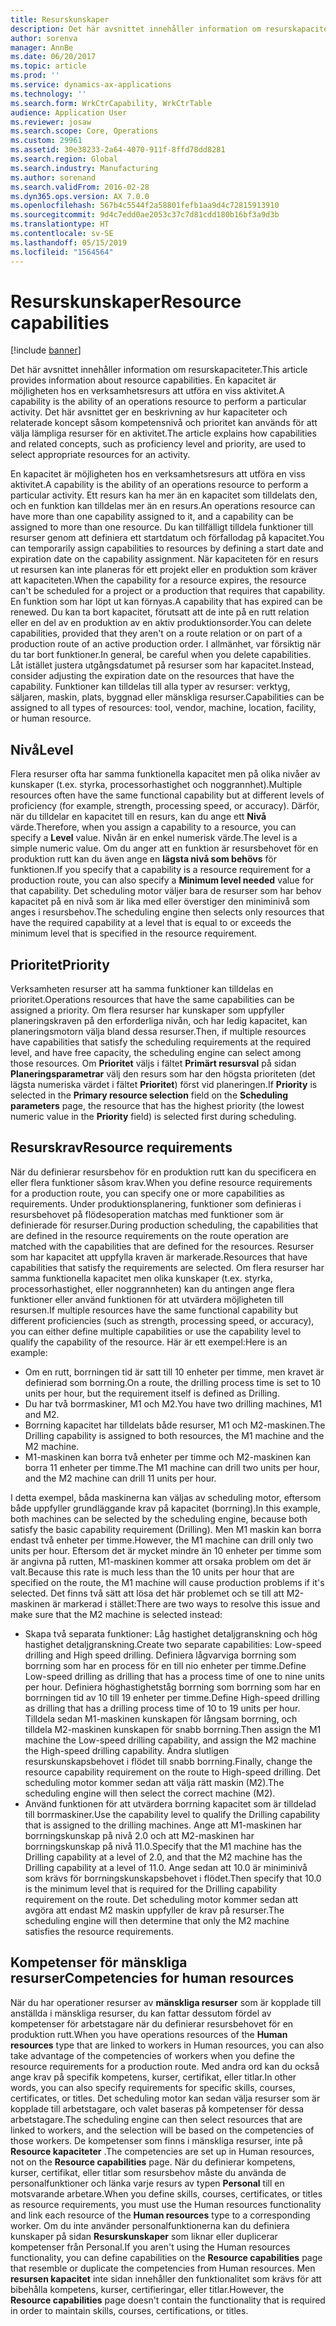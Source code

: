 ```yaml
---
title: Resurskunskaper
description: Det här avsnittet innehåller information om resurskapaciteter. En kapacitet är möjligheten hos en verksamhetsresurs att utföra en viss aktivitet. Det här avsnittet ger en beskrivning av hur kapaciteter och relaterade koncept såsom kompetensnivå och prioritet kan används för att välja lämpliga resurser för en aktivitet.
author: sorenva
manager: AnnBe
ms.date: 06/20/2017
ms.topic: article
ms.prod: ''
ms.service: dynamics-ax-applications
ms.technology: ''
ms.search.form: WrkCtrCapability, WrkCtrTable
audience: Application User
ms.reviewer: josaw
ms.search.scope: Core, Operations
ms.custom: 29961
ms.assetid: 30e38233-2a64-4070-911f-8ffd78dd8281
ms.search.region: Global
ms.search.industry: Manufacturing
ms.author: sorenand
ms.search.validFrom: 2016-02-28
ms.dyn365.ops.version: AX 7.0.0
ms.openlocfilehash: 567b4c5544f2a58801fefb1aa9d4c72815913910
ms.sourcegitcommit: 9d4c7edd0ae2053c37c7d81cdd180b16bf3a9d3b
ms.translationtype: HT
ms.contentlocale: sv-SE
ms.lasthandoff: 05/15/2019
ms.locfileid: "1564564"
---
```

# <a name="resource-capabilities"></a><span data-ttu-id="1853a-105">Resurskunskaper</span><span class="sxs-lookup"><span data-stu-id="1853a-105">Resource capabilities</span></span>

[!include [banner](../includes/banner.md)]

<span data-ttu-id="1853a-106">Det här avsnittet innehåller information om resurskapaciteter.</span><span class="sxs-lookup"><span data-stu-id="1853a-106">This article provides information about resource capabilities.</span></span> <span data-ttu-id="1853a-107">En kapacitet är möjligheten hos en verksamhetsresurs att utföra en viss aktivitet.</span><span class="sxs-lookup"><span data-stu-id="1853a-107">A capability is the ability of an operations resource to perform a particular activity.</span></span> <span data-ttu-id="1853a-108">Det här avsnittet ger en beskrivning av hur kapaciteter och relaterade koncept såsom kompetensnivå och prioritet kan används för att välja lämpliga resurser för en aktivitet.</span><span class="sxs-lookup"><span data-stu-id="1853a-108">The article explains how capabilities and related concepts, such as proficiency level and priority, are used to select appropriate resources for an activity.</span></span>

<span data-ttu-id="1853a-109">En kapacitet är möjligheten hos en verksamhetsresurs att utföra en viss aktivitet.</span><span class="sxs-lookup"><span data-stu-id="1853a-109">A capability is the ability of an operations resource to perform a particular activity.</span></span> <span data-ttu-id="1853a-110">Ett resurs kan ha mer än en kapacitet som tilldelats den, och en funktion kan tilldelas mer än en resurs.</span><span class="sxs-lookup"><span data-stu-id="1853a-110">An operations resource can have more than one capability assigned to it, and a capability can be assigned to more than one resource.</span></span> <span data-ttu-id="1853a-111">Du kan tillfälligt tilldela funktioner till resurser genom att definiera ett startdatum och förfallodag på kapacitet.</span><span class="sxs-lookup"><span data-stu-id="1853a-111">You can temporarily assign capabilities to resources by defining a start date and expiration date on the capability assignment.</span></span> <span data-ttu-id="1853a-112">När kapaciteten för en resurs ut resursen kan inte planeras för ett projekt eller en produktion som kräver att kapaciteten.</span><span class="sxs-lookup"><span data-stu-id="1853a-112">When the capability for a resource expires, the resource can't be scheduled for a project or a production that requires that capability.</span></span> <span data-ttu-id="1853a-113">En funktion som har löpt ut kan förnyas.</span><span class="sxs-lookup"><span data-stu-id="1853a-113">A capability that has expired can be renewed.</span></span> <span data-ttu-id="1853a-114">Du kan ta bort kapacitet, förutsatt att de inte på en rutt relation eller en del av en produktion av en aktiv produktionsorder.</span><span class="sxs-lookup"><span data-stu-id="1853a-114">You can delete capabilities, provided that they aren't on a route relation or on part of a production route of an active production order.</span></span> <span data-ttu-id="1853a-115">I allmänhet, var försiktig när du tar bort funktioner.</span><span class="sxs-lookup"><span data-stu-id="1853a-115">In general, be careful when you delete capabilities.</span></span> <span data-ttu-id="1853a-116">Låt istället justera utgångsdatumet på resurser som har kapacitet.</span><span class="sxs-lookup"><span data-stu-id="1853a-116">Instead, consider adjusting the expiration date on the resources that have the capability.</span></span> <span data-ttu-id="1853a-117">Funktioner kan tilldelas till alla typer av resurser: verktyg, säljaren, maskin, plats, byggnad eller mänskliga resurser.</span><span class="sxs-lookup"><span data-stu-id="1853a-117">Capabilities can be assigned to all types of resources: tool, vendor, machine, location, facility, or human resource.</span></span>

## <a name="level"></a><span data-ttu-id="1853a-118">Nivå</span><span class="sxs-lookup"><span data-stu-id="1853a-118">Level</span></span>
<span data-ttu-id="1853a-119">Flera resurser ofta har samma funktionella kapacitet men på olika nivåer av kunskaper (t.ex. styrka, processorhastighet och noggrannhet).</span><span class="sxs-lookup"><span data-stu-id="1853a-119">Multiple resources often have the same functional capability but at different levels of proficiency (for example, strength, processing speed, or accuracy).</span></span> <span data-ttu-id="1853a-120">Därför, när du tilldelar en kapacitet till en resurs, kan du ange ett **Nivå** värde.</span><span class="sxs-lookup"><span data-stu-id="1853a-120">Therefore, when you assign a capability to a resource, you can specify a **Level** value.</span></span> <span data-ttu-id="1853a-121">Nivån är en enkel numerisk värde.</span><span class="sxs-lookup"><span data-stu-id="1853a-121">The level is a simple numeric value.</span></span> <span data-ttu-id="1853a-122">Om du anger att en funktion är resursbehovet för en produktion rutt kan du även ange en **lägsta nivå som behövs** för funktionen.</span><span class="sxs-lookup"><span data-stu-id="1853a-122">If you specify that a capability is a resource requirement for a production route, you can also specify a **Minimum level needed** value for that capability.</span></span> <span data-ttu-id="1853a-123">Det scheduling motor väljer bara de resurser som har behov kapacitet på en nivå som är lika med eller överstiger den miniminivå som anges i resursbehov.</span><span class="sxs-lookup"><span data-stu-id="1853a-123">The scheduling engine then selects only resources that have the required capability at a level that is equal to or exceeds the minimum level that is specified in the resource requirement.</span></span>

## <a name="priority"></a><span data-ttu-id="1853a-124">Prioritet</span><span class="sxs-lookup"><span data-stu-id="1853a-124">Priority</span></span>
<span data-ttu-id="1853a-125">Verksamheten resurser att ha samma funktioner kan tilldelas en prioritet.</span><span class="sxs-lookup"><span data-stu-id="1853a-125">Operations resources that have the same capabilities can be assigned a priority.</span></span> <span data-ttu-id="1853a-126">Om flera resurser har kunskaper som uppfyller planeringskraven på den erforderliga nivån, och har ledig kapacitet, kan planeringsmotorn välja bland dessa resurser.</span><span class="sxs-lookup"><span data-stu-id="1853a-126">Then, if multiple resources have capabilities that satisfy the scheduling requirements at the required level, and have free capacity, the scheduling engine can select among those resources.</span></span> <span data-ttu-id="1853a-127">Om **Prioritet** väljs i fältet **Primärt resursval** på sidan **Planeringsparametrar** välj den resurs som har den högsta prioriteten (det lägsta numeriska värdet i fältet **Prioritet**) först vid planeringen.</span><span class="sxs-lookup"><span data-stu-id="1853a-127">If **Priority** is selected in the **Primary resource selection** field on the **Scheduling parameters** page, the resource that has the highest priority (the lowest numeric value in the **Priority** field) is selected first during scheduling.</span></span>

## <a name="resource-requirements"></a><span data-ttu-id="1853a-128">Resurskrav</span><span class="sxs-lookup"><span data-stu-id="1853a-128">Resource requirements</span></span>
<span data-ttu-id="1853a-129">När du definierar resursbehov för en produktion rutt kan du specificera en eller flera funktioner såsom krav.</span><span class="sxs-lookup"><span data-stu-id="1853a-129">When you define resource requirements for a production route, you can specify one or more capabilities as requirements.</span></span> <span data-ttu-id="1853a-130">Under produktionsplanering, funktioner som definieras i resursbehovet på flödesoperation matchas med funktioner som är definierade för resurser.</span><span class="sxs-lookup"><span data-stu-id="1853a-130">During production scheduling, the capabilities that are defined in the resource requirements on the route operation are matched with the capabilities that are defined for the resources.</span></span> <span data-ttu-id="1853a-131">Resurser som har kapacitet att uppfylla kraven är markerade.</span><span class="sxs-lookup"><span data-stu-id="1853a-131">Resources that have capabilities that satisfy the requirements are selected.</span></span> <span data-ttu-id="1853a-132">Om flera resurser har samma funktionella kapacitet men olika kunskaper (t.ex. styrka, processorhastighet, eller noggrannheten) kan du antingen ange flera funktioner eller använd funktionen för att utvärdera möjligheten till resursen.</span><span class="sxs-lookup"><span data-stu-id="1853a-132">If multiple resources have the same functional capability but different proficiencies (such as strength, processing speed, or accuracy), you can either define multiple capabilities or use the capability level to qualify the capability of the resource.</span></span> <span data-ttu-id="1853a-133">Här är ett exempel:</span><span class="sxs-lookup"><span data-stu-id="1853a-133">Here is an example:</span></span>

-   <span data-ttu-id="1853a-134">Om en rutt, borrningen tid är satt till 10 enheter per timme, men kravet är definierad som borrning.</span><span class="sxs-lookup"><span data-stu-id="1853a-134">On a route, the drilling process time is set to 10 units per hour, but the requirement itself is defined as Drilling.</span></span>
-   <span data-ttu-id="1853a-135">Du har två borrmaskiner, M1 och M2.</span><span class="sxs-lookup"><span data-stu-id="1853a-135">You have two drilling machines, M1 and M2.</span></span>
-   <span data-ttu-id="1853a-136">Borrning kapacitet har tilldelats både resurser, M1 och M2-maskinen.</span><span class="sxs-lookup"><span data-stu-id="1853a-136">The Drilling capability is assigned to both resources, the M1 machine and the M2 machine.</span></span>
-   <span data-ttu-id="1853a-137">M1-maskinen kan borra två enheter per timme och M2-maskinen kan borra 11 enheter per timme.</span><span class="sxs-lookup"><span data-stu-id="1853a-137">The M1 machine can drill two units per hour, and the M2 machine can drill 11 units per hour.</span></span>

<span data-ttu-id="1853a-138">I detta exempel, båda maskinerna kan väljas av scheduling motor, eftersom både uppfyller grundläggande krav på kapacitet (borrning).</span><span class="sxs-lookup"><span data-stu-id="1853a-138">In this example, both machines can be selected by the scheduling engine, because both satisfy the basic capability requirement (Drilling).</span></span> <span data-ttu-id="1853a-139">Men M1 maskin kan borra endast två enheter per timme.</span><span class="sxs-lookup"><span data-stu-id="1853a-139">However, the M1 machine can drill only two units per hour.</span></span> <span data-ttu-id="1853a-140">Eftersom det är mycket mindre än 10 enheter per timme som är angivna på rutten, M1-maskinen kommer att orsaka problem om det är valt.</span><span class="sxs-lookup"><span data-stu-id="1853a-140">Because this rate is much less than the 10 units per hour that are specified on the route, the M1 machine will cause production problems if it's selected.</span></span> <span data-ttu-id="1853a-141">Det finns två sätt att lösa det här problemet och se till att M2-maskinen är markerad i stället:</span><span class="sxs-lookup"><span data-stu-id="1853a-141">There are two ways to resolve this issue and make sure that the M2 machine is selected instead:</span></span>

-   <span data-ttu-id="1853a-142">Skapa två separata funktioner: Låg hastighet detaljgranskning och hög hastighet detaljgranskning.</span><span class="sxs-lookup"><span data-stu-id="1853a-142">Create two separate capabilities: Low-speed drilling and High speed drilling.</span></span> <span data-ttu-id="1853a-143">Definiera lågvarviga borrning som borrning som har en process för en till nio enheter per timme.</span><span class="sxs-lookup"><span data-stu-id="1853a-143">Define Low-speed drilling as drilling that has a process time of one to nine units per hour.</span></span> <span data-ttu-id="1853a-144">Definiera höghastighetståg borrning som borrning som har en borrningen tid av 10 till 19 enheter per timme.</span><span class="sxs-lookup"><span data-stu-id="1853a-144">Define High-speed drilling as drilling that has a drilling process time of 10 to 19 units per hour.</span></span> <span data-ttu-id="1853a-145">Tilldela sedan M1-maskinen kunskapen för långsam borrning, och tilldela M2-maskinen kunskapen för snabb borrning.</span><span class="sxs-lookup"><span data-stu-id="1853a-145">Then assign the M1 machine the Low-speed drilling capability, and assign the M2 machine the High-speed drilling capability.</span></span> <span data-ttu-id="1853a-146">Ändra slutligen resurskunskapsbehovet i flödet till snabb borrning.</span><span class="sxs-lookup"><span data-stu-id="1853a-146">Finally, change the resource capability requirement on the route to High-speed drilling.</span></span> <span data-ttu-id="1853a-147">Det scheduling motor kommer sedan att välja rätt maskin (M2).</span><span class="sxs-lookup"><span data-stu-id="1853a-147">The scheduling engine will then select the correct machine (M2).</span></span>
-   <span data-ttu-id="1853a-148">Använd funktionen för att utvärdera borrning kapacitet som är tilldelad till borrmaskiner.</span><span class="sxs-lookup"><span data-stu-id="1853a-148">Use the capability level to qualify the Drilling capability that is assigned to the drilling machines.</span></span> <span data-ttu-id="1853a-149">Ange att M1-maskinen har borrningskunskap på nivå 2.0 och att M2-maskinen har borrningskunskap på nivå 11.0.</span><span class="sxs-lookup"><span data-stu-id="1853a-149">Specify that the M1 machine has the Drilling capability at a level of 2.0, and that the M2 machine has the Drilling capability at a level of 11.0.</span></span> <span data-ttu-id="1853a-150">Ange sedan att 10.0 är miniminivå som krävs för borrningskunskapsbehovet i flödet.</span><span class="sxs-lookup"><span data-stu-id="1853a-150">Then specify that 10.0 is the minimum level that is required for the Drilling capability requirement on the route.</span></span> <span data-ttu-id="1853a-151">Det scheduling motor kommer sedan att avgöra att endast M2 maskin uppfyller de krav på resurser.</span><span class="sxs-lookup"><span data-stu-id="1853a-151">The scheduling engine will then determine that only the M2 machine satisfies the resource requirements.</span></span>

## <a name="competencies-for-human-resources"></a><span data-ttu-id="1853a-152">Kompetenser för mänskliga resurser</span><span class="sxs-lookup"><span data-stu-id="1853a-152">Competencies for human resources</span></span>
<span data-ttu-id="1853a-153">När du har operationer resurser av **mänskliga resurser** som är kopplade till anställda i mänskliga resurser, du kan fattar dessutom fördel av kompetenser för arbetstagare när du definierar resursbehovet för en produktion rutt.</span><span class="sxs-lookup"><span data-stu-id="1853a-153">When you have operations resources of the **Human resources** type that are linked to workers in Human resources, you can also take advantage of the competencies of workers when you define the resource requirements for a production route.</span></span> <span data-ttu-id="1853a-154">Med andra ord kan du också ange krav på specifik kompetens, kurser, certifikat, eller titlar.</span><span class="sxs-lookup"><span data-stu-id="1853a-154">In other words, you can also specify requirements for specific skills, courses, certificates, or titles.</span></span> <span data-ttu-id="1853a-155">Det scheduling motor kan sedan välja resurser som är kopplade till arbetstagare, och valet baseras på kompetenser för dessa arbetstagare.</span><span class="sxs-lookup"><span data-stu-id="1853a-155">The scheduling engine can then select resources that are linked to workers, and the selection will be based on the competencies of those workers.</span></span> <span data-ttu-id="1853a-156">De kompetenser som finns i mänskliga resurser, inte på **Resource kapaciteter** .</span><span class="sxs-lookup"><span data-stu-id="1853a-156">The competencies are set up in Human resources, not on the **Resource capabilities** page.</span></span> <span data-ttu-id="1853a-157">När du definierar kompetens, kurser, certifikat, eller titlar som resursbehov måste du använda de personalfunktioner och länka varje resurs av typen **Personal** till en motsvarande arbetare.</span><span class="sxs-lookup"><span data-stu-id="1853a-157">When you define skills, courses, certificates, or titles as resource requirements, you must use the Human resources functionality and link each resource of the **Human resources** type to a corresponding worker.</span></span> <span data-ttu-id="1853a-158">Om du inte använder personalfunktionerna kan du definiera kunskaper på sidan **Resurskunskaper** som liknar eller duplicerar kompetenser från Personal.</span><span class="sxs-lookup"><span data-stu-id="1853a-158">If you aren't using the Human resources functionality, you can define capabilities on the **Resource capabilities** page that resemble or duplicate the competencies from Human resources.</span></span> <span data-ttu-id="1853a-159">Men **resursen kapacitet** inte sidan innehåller den funktionalitet som krävs för att bibehålla kompetens, kurser, certifieringar, eller titlar.</span><span class="sxs-lookup"><span data-stu-id="1853a-159">However, the **Resource capabilities** page doesn't contain the functionality that is required in order to maintain skills, courses, certifications, or titles.</span></span>



